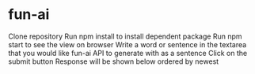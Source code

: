 # fun-ai
Clone repository
Run npm install to install dependent package
Run npm start to see the view on browser
Write a word or sentence in the textarea that you would like fun-ai API to generate with as a sentence
Click on the submit button
Response will be shown below ordered by newest
